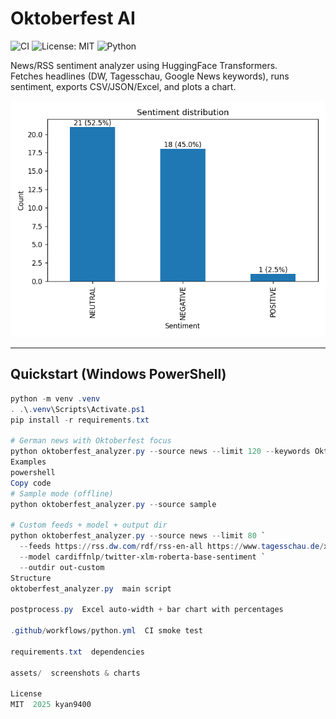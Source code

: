 ﻿# Oktoberfest AI

![CI](https://github.com/kyan9400/oktoberfest-ai/actions/workflows/python.yml/badge.svg)
![License: MIT](https://img.shields.io/badge/License-MIT-green.svg)
![Python](https://img.shields.io/badge/Python-3.11-blue)

News/RSS sentiment analyzer using HuggingFace Transformers.  
Fetches headlines (DW, Tagesschau, Google News keywords), runs sentiment,
exports CSV/JSON/Excel, and plots a chart.

<img src="assets/sentiment.png" alt="Sentiment chart" width="600"/>

---

## Quickstart (Windows PowerShell)

```powershell
python -m venv .venv
. .\.venv\Scripts\Activate.ps1
pip install -r requirements.txt

# German news with Oktoberfest focus
python oktoberfest_analyzer.py --source news --limit 120 --keywords Oktoberfest Wiesn --lang de
Examples
powershell
Copy code
# Sample mode (offline)
python oktoberfest_analyzer.py --source sample

# Custom feeds + model + output dir
python oktoberfest_analyzer.py --source news --limit 80 `
  --feeds https://rss.dw.com/rdf/rss-en-all https://www.tagesschau.de/xml/rss2 `
  --model cardiffnlp/twitter-xlm-roberta-base-sentiment `
  --outdir out-custom
Structure
oktoberfest_analyzer.py  main script

postprocess.py  Excel auto-width + bar chart with percentages

.github/workflows/python.yml  CI smoke test

requirements.txt  dependencies

assets/  screenshots & charts

License
MIT  2025 kyan9400
